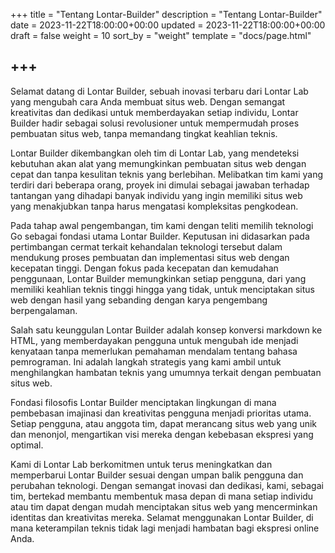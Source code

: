 +++
title = "Tentang Lontar-Builder"
description = "Tentang Lontar-Builder"
date = 2023-11-22T18:00:00+00:00
updated = 2023-11-22T18:00:00+00:00
draft = false
weight = 10
sort_by = "weight"
template = "docs/page.html"

+++
---

Selamat datang di Lontar Builder, sebuah inovasi terbaru dari Lontar Lab yang mengubah cara Anda membuat situs web. Dengan semangat kreativitas dan dedikasi untuk memberdayakan setiap individu, Lontar Builder hadir sebagai solusi revolusioner untuk mempermudah proses pembuatan situs web, tanpa memandang tingkat keahlian teknis.

Lontar Builder dikembangkan oleh tim di Lontar Lab, yang mendeteksi kebutuhan akan alat yang memungkinkan pembuatan situs web dengan cepat dan tanpa kesulitan teknis yang berlebihan. Melibatkan tim kami yang terdiri dari beberapa orang, proyek ini dimulai sebagai jawaban terhadap tantangan yang dihadapi banyak individu yang ingin memiliki situs web yang menakjubkan tanpa harus mengatasi kompleksitas pengkodean.

Pada tahap awal pengembangan, tim kami dengan teliti memilih teknologi Go sebagai fondasi utama Lontar Builder. Keputusan ini didasarkan pada pertimbangan cermat terkait kehandalan teknologi tersebut dalam mendukung proses pembuatan dan implementasi situs web dengan kecepatan tinggi. Dengan fokus pada kecepatan dan kemudahan penggunaan, Lontar Builder memungkinkan setiap pengguna, dari yang memiliki keahlian teknis tinggi hingga yang tidak, untuk menciptakan situs web dengan hasil yang sebanding dengan karya pengembang berpengalaman.

Salah satu keunggulan Lontar Builder adalah konsep konversi markdown ke HTML, yang memberdayakan pengguna untuk mengubah ide menjadi kenyataan tanpa memerlukan pemahaman mendalam tentang bahasa pemrograman. Ini adalah langkah strategis yang kami ambil untuk menghilangkan hambatan teknis yang umumnya terkait dengan pembuatan situs web.

Fondasi filosofis Lontar Builder menciptakan lingkungan di mana pembebasan imajinasi dan kreativitas pengguna menjadi prioritas utama. Setiap pengguna, atau anggota tim, dapat merancang situs web yang unik dan menonjol, mengartikan visi mereka dengan kebebasan ekspresi yang optimal.

Kami di Lontar Lab berkomitmen untuk terus meningkatkan dan memperbarui Lontar Builder sesuai dengan umpan balik pengguna dan perubahan teknologi. Dengan semangat inovasi dan dedikasi, kami, sebagai tim, bertekad membantu membentuk masa depan di mana setiap individu atau tim dapat dengan mudah menciptakan situs web yang mencerminkan identitas dan kreativitas mereka. Selamat menggunakan Lontar Builder, di mana keterampilan teknis tidak lagi menjadi hambatan bagi ekspresi online Anda.